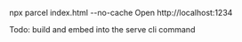 npx parcel index.html --no-cache
Open http://localhost:1234

Todo: build and embed into the serve cli command

